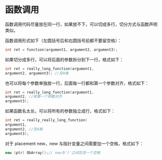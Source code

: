 函数调用 
=========================



函数调用代码尽量放在同一行，如果放不下，可以切成多行，切分方式与函数声明类似。

函数调用形式如下（左圆括号后和右圆括号前都不要留空格）：

```cpp
int ret = function(argument1, argument2, argument3);
```



如果切分成多行，可以将后面的参数拆分到下一行，格式如下：

```cpp
int ret = really_long_function(argument1,
argument2, argument3); //空4格
```



也可以将每个参数单独放一行，后面每一行都和第一个参数对齐，格式如下：

```cpp
int ret = really_long_function(argument1,
argument2, //和第一个参数对齐
argument3);
```



如果函数名太长，可以将所有的参数独立成行，格式如下：

```cpp
int ret = really_really_long_function(
argument1,
argument2, //空4格
argument3);
```



对于 placement new，new 与指针变量之间需要加一个空格，格式如下：

```cpp
new (ptr) ObArray();// new与'('之间包含一个空格
```


